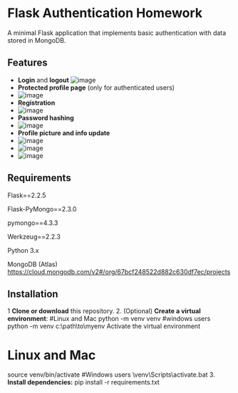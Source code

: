 # Flask Authentication Homework

A minimal Flask application that implements basic authentication with data stored in MongoDB.

## Features

- **Login** and **logout**
![image](https://github.com/user-attachments/assets/1058f64a-53a7-4ad3-9655-1c0080f617fc)
- **Protected profile page** (only for authenticated users)
- ![image](https://github.com/user-attachments/assets/d841bf94-2f97-433e-bb9e-04f9c5cdfb37)
- **Registration**
- ![image](https://github.com/user-attachments/assets/f5bf4147-bb03-431c-80ce-e313867f26e3)
- **Password hashing**
- ![image](https://github.com/user-attachments/assets/b8eb5972-19b6-4d56-80ca-5ebbfc586874)
- **Profile picture and info update**
- ![image](https://github.com/user-attachments/assets/8862300f-84e6-46eb-9725-51bdd149f761)
- ![image](https://github.com/user-attachments/assets/cedd7d5a-1bbd-4d67-b3ec-9b38a5cfcd01)
- ![image](https://github.com/user-attachments/assets/6a59e6b6-cb09-4149-b14d-a73b26f0bd5e)



## Requirements
Flask==2.2.5

Flask-PyMongo==2.3.0

pymongo==4.3.3

Werkzeug==2.2.3

Python 3.x

MongoDB (Atlas) https://cloud.mongodb.com/v2#/org/67bcf248522d882c630df7ec/projects

## Installation
1 **Clone or download** this repository.
2. (Optional) **Create a virtual environment**:
#Linux and Mac
python -m venv venv
#windows users
python -m venv c:\path\to\myenv
Activate the virtual environment
# Linux and Mac
source venv/bin/activate
#Windows users
\venv\Scripts\activate.bat
3. **Install dependencies:**
pip install -r requirements.txt
